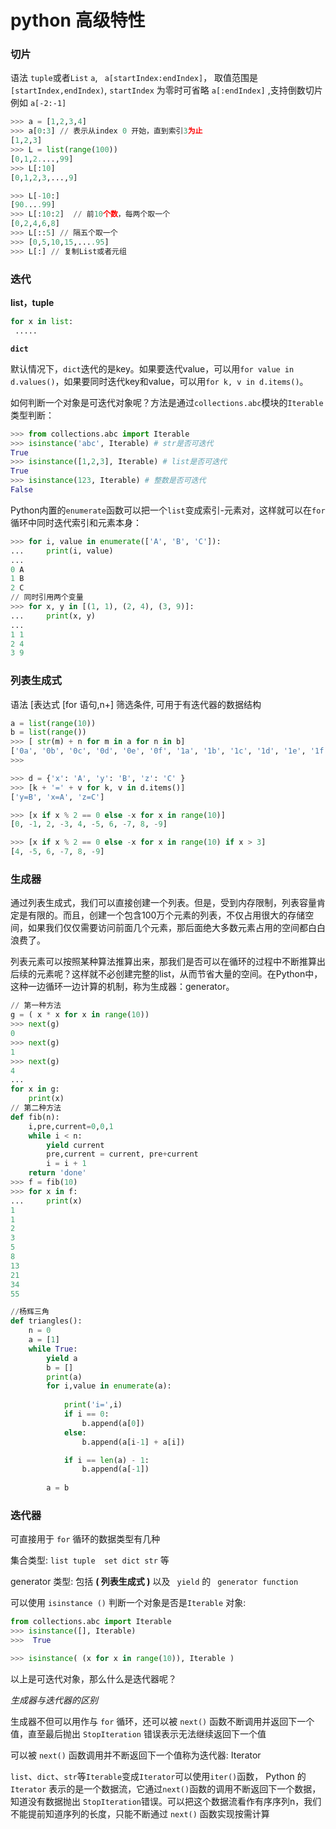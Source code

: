 # python 高级特性

### 切片

语法 `tuple`或者`List`  `a`, ` a[startIndex:endIndex]`， 取值范围是`[startIndex,endIndex)`, `startIndex` 为零时可省略 `a[:endIndex]` ,支持倒数切片例如 `a[-2:-1]`

``` python
>>> a = [1,2,3,4]
>>> a[0:3] // 表示从index 0 开始，直到索引3为止
[1,2,3]
>>> L = list(range(100))
[0,1,2....,99]
>>> L[:10]
[0,1,2,3,...,9]

>>> L[-10:]
[90....99]
>>> L[:10:2]  // 前10个数，每两个取一个
[0,2,4,6,8]
>>> L[::5] // 隔五个取一个
>>> [0,5,10,15,....95]
>>> L[:] // 复制List或者元组

```

### 迭代

**list，tuple**

``` python
for x in list:
 .....
```

**`dict`**

默认情况下，`dict`迭代的是key。如果要迭代value，可以用`for value in d.values()`，如果要同时迭代key和value，可以用`for k, v in d.items()`。

如何判断一个对象是可迭代对象呢？方法是通过`collections.abc`模块的`Iterable`类型判断：

```python
>>> from collections.abc import Iterable
>>> isinstance('abc', Iterable) # str是否可迭代
True
>>> isinstance([1,2,3], Iterable) # list是否可迭代
True
>>> isinstance(123, Iterable) # 整数是否可迭代
False
```

Python内置的`enumerate`函数可以把一个`list`变成索引-元素对，这样就可以在`for`循环中同时迭代索引和元素本身：

```python
>>> for i, value in enumerate(['A', 'B', 'C']):
...     print(i, value)
...
0 A
1 B
2 C
// 同时引用两个变量
>>> for x, y in [(1, 1), (2, 4), (3, 9)]:
...     print(x, y)
...
1 1
2 4
3 9
```

### 列表生成式

语法 [表达式 [for 语句,n+] 筛选条件, 可用于有迭代器的数据结构

``` python
a = list(range(10))
b = list(range())
>>> [ str(m) + n for m in a for n in b]
['0a', '0b', '0c', '0d', '0e', '0f', '1a', '1b', '1c', '1d', '1e', '1f', '2a', '2b', '2c', '2d', '2e', '2f', '3a', '3b', '3c', '3d', '3e', '3f', '4a', '4b', '4c', '4d', '4e', '4f', '5a', '5b', '5c', '5d', '5e', '5f', '6a', '6b', '6c', '6d', '6e', '6f', '7a', '7b', '7c', '7d', '7e', '7f', '8a', '8b', '8c', '8d', '8e', '8f', '9a', '9b', '9c', '9d', '9e', '9f']
>>>

>>> d = {'x': 'A', 'y': 'B', 'z': 'C' }
>>> [k + '=' + v for k, v in d.items()]
['y=B', 'x=A', 'z=C']

>>> [x if x % 2 == 0 else -x for x in range(10)]
[0, -1, 2, -3, 4, -5, 6, -7, 8, -9]

>>> [x if x % 2 == 0 else -x for x in range(10) if x > 3]
[4, -5, 6, -7, 8, -9]
```



### 生成器

通过列表生成式，我们可以直接创建一个列表。但是，受到内存限制，列表容量肯定是有限的。而且，创建一个包含100万个元素的列表，不仅占用很大的存储空间，如果我们仅仅需要访问前面几个元素，那后面绝大多数元素占用的空间都白白浪费了。

列表元素可以按照某种算法推算出来，那我们是否可以在循环的过程中不断推算出后续的元素呢？这样就不必创建完整的list，从而节省大量的空间。在Python中，这种一边循环一边计算的机制，称为生成器：generator。

``` python 
// 第一种方法
g = ( x * x for x in range(10))
>>> next(g)
0
>>> next(g)
1
>>> next(g)
4
...
for x in g:
    print(x)
// 第二种方法
def fib(n):
    i,pre,current=0,0,1
    while i < n:
        yield current
        pre,current = current, pre+current
        i = i + 1
    return 'done'
>>> f = fib(10)
>>> for x in f:
...     print(x)
1
1
2
3
5
8
13
21
34
55

//杨辉三角
def triangles():
    n = 0
    a = [1]
    while True:
        yield a
        b = []
        print(a)
        for i,value in enumerate(a):
            
            print('i=',i)
            if i == 0:
                b.append(a[0])
            else: 
                b.append(a[i-1] + a[i])

            if i == len(a) - 1:
                b.append(a[-1])
            
        a = b
```



### 迭代器

可直接用于 `for` 循环的数据类型有几种

集合类型: `list tuple  set dict str`  等

generator 类型: 包括 **( 列表生成式 )** 以及  ` yield` 的 ` generator function`

可以使用 `isinstance ()` 判断一个对象是否是`Iterable` 对象:

``` python 
from collections.abc import Iterable
>>> isinstance([], Iterable)
>>>  True

>>> isinstance( (x for x in range(10)), Iterable )
```

以上是可迭代对象，那么什么是迭代器呢？

*生成器与迭代器的区别*

生成器不但可以用作与 `for` 循环，还可以被 `next()` 函数不断调用并返回下一个值，直至最后抛出 `StopIteration` 错误表示无法继续返回下一个值

可以被 `next()` 函数调用并不断返回下一个值称为迭代器: Iterator

`list`、`dict`、`str`等`Iterable`变成`Iterator`可以使用`iter()`函数， Python 的`Iterator` 表示的是一个数据流，它通过`next()`函数的调用不断返回下一个数据，知道没有数据抛出 `StopIteration`错误。可以把这个数据流看作有序序列n，我们不能提前知道序列的长度，只能不断通过 `next()` 函数实现按需计算